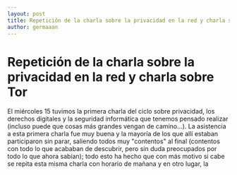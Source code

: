 ```yaml
---
layout: post
title: Repetición de la charla sobre la privacidad en la red y charla sobre Tor
author: germaaan
---
```


# Repetición de la charla sobre la privacidad en la red y charla sobre Tor

El miércoles 15 tuvimos la primera charla del ciclo sobre privacidad, los derechos digitales y la seguridad informática que tenemos pensado realizar (incluso puede que cosas más grandes vengan de camino...). La asistencia a esta primera charla fue muy buena y la mayoría de los que allí estaban participaron sin parar, saliendo todos muy "contentos" al final (contentos con todo lo que acababan de descubrir, pero sin duda preocupados por todo lo que ahora sabían); todo esto ha hecho que con más motivo si cabe se repita esta misma charla con horario de mañana y en otro lugar, la
